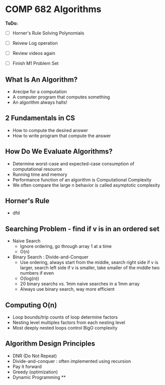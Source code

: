# COMP 682 Algorithms

**ToDo:**
- [ ] Horner's Rule Solving Polynomials
- [ ] Reivew Log operation
- [ ] Review videos again
- [ ] Finish M1 Problem Set


## What Is An Algorithm?
- Arecipe for a computation
- A computer program that computes something
- An algorithm always halts!

## 2 Fundamentals in CS
- How to compute the desired answer
- How to write program that compute the answer
  
## How Do We Evaluate Algorithms?
- Determine worst-case and expected-case consumption of computational resource
- Running time and memory
- Performance function of an algorithm is Computational Complexity
- We often compare the large n behavior is called asymptotic complexity

## Horner's Rule
- dfd

## Searching Problem - find if v is in an ordered set
- Naive Search
  - Ignore ordering, go through array 1 at a time
  - O(n)
- Binary Search : Divide-and-Conquer
  - Use ordering, always start from the middle, search right side if v is larger, search left side if v is smaller, take smaller of the middle two numbers if even
  - O(log(n))
  - 20 binary searchs vs. 1mm naive searches in a 1mm array
  - Always use binary search, way more efficient

## Computing O(n)
- Loop bounds/trip counts of loop determine factors
- Nesting level multiples factors from each nesting level
- Most deeply nested loops control BigO complexity
  
## Algorithm Design Principles
- DNR (Do Not Repeat)
- Divide-and-conquer : often implemented using recursion
- Pay it forward
- Greedy (optimization)
- Dynamic Programming **